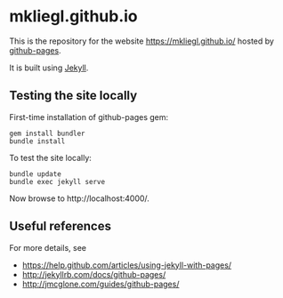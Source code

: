 # mkliegl.github.io

This is the repository for the website https://mkliegl.github.io/
hosted by [github-pages](https://pages.github.com).

It is built using [Jekyll](http://jekyllrb.com/).

## Testing the site locally

First-time installation of github-pages gem:

    gem install bundler
    bundle install

To test the site locally:

    bundle update
    bundle exec jekyll serve

Now browse to http://localhost:4000/.

## Useful references

For more details, see
- https://help.github.com/articles/using-jekyll-with-pages/
- http://jekyllrb.com/docs/github-pages/
- http://jmcglone.com/guides/github-pages/
